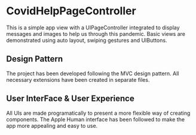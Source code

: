 # CovidHelpPageController
This is a simple app view with a UIPageController integrated to display messages and images to help us through this pandemic. Basic views are demonstrated using auto layout, swiping gestures and UIButtons.

## Design Pattern

The project has been developed following the MVC design pattern. All necessary extensions have been created in separate files.

## User InterFace & User Experience

All UIs are made programatically to present a more flexible way of creating components. The Apple Human interface has been followed to make the app more appealing and easy to use.

